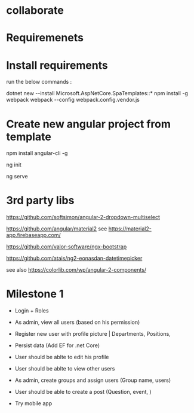 # collaborate

# Requiremenets

# Install requirements
run the below commands :

dotnet new --install Microsoft.AspNetCore.SpaTemplates::*
npm install -g webpack
webpack --config webpack.config.vendor.js

# Create new angular project from template
npm install angular-cli -g

ng init

ng serve


# 3rd party libs
https://github.com/softsimon/angular-2-dropdown-multiselect

https://github.com/angular/material2 see https://material2-app.firebaseapp.com/

https://github.com/valor-software/ngx-bootstrap

https://github.com/atais/ng2-eonasdan-datetimepicker

see also
https://colorlib.com/wp/angular-2-components/


# Milestone 1
- Login + Roles
- As admin, view all users (based on his permission)
- Register new user with profile picture | Departments, Positions, 
- Persist data (Add EF for .net Core)
- User should be ablte to edit his profile
- User should be ablte to view other users

- As admin, create groups and assign users (Group name, users)

- User should be able to create a post (Question, event, )
- Try mobile app